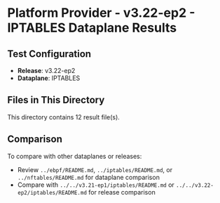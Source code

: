 # Platform Provider - v3.22-ep2 - IPTABLES Dataplane Results

## Test Configuration

- **Release**: v3.22-ep2
- **Dataplane**: IPTABLES

## Files in This Directory

This directory contains 12 result file(s).

## Comparison

To compare with other dataplanes or releases:
- Review `../ebpf/README.md`, `../iptables/README.md`, or `../nftables/README.md` for dataplane comparison
- Compare with `../../v3.21-ep1/iptables/README.md` or `../../v3.22-ep2/iptables/README.md` for release comparison
